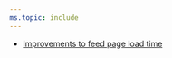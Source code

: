 ```yaml
---
ms.topic: include
---
```


- [Improvements to feed page load time](#improvements-to-feed-page-load-time)
